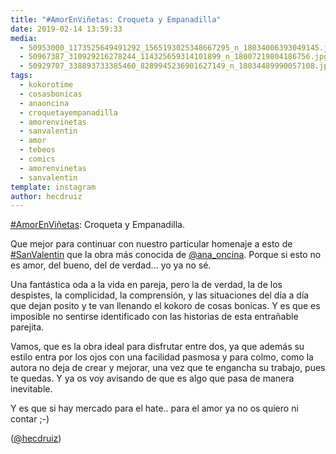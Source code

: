 ```yaml
---
title: "#AmorEnViñetas: Croqueta y Empanadilla"
date: 2019-02-14 13:59:33
media: 
  - 50953000_1173525649491292_1565193025348667295_n_18034006393049145.jpg
  - 50967387_310929216278244_114325659314101899_n_18007219804186756.jpg
  - 50929707_338893733385460_8289945236901627149_n_18034489990057108.jpg
tags: 
  - kokorotime
  - cosasbonicas
  - anaoncina
  - croquetayempanadilla
  - amorenvinetas
  - sanvalentin
  - amor
  - tebeos
  - comics
  - amorenvinetas
  - sanvalentin
template: instagram
author: hecdruiz
---
```


[#AmorEnViñetas](/tags/amorenvinetas): Croqueta y Empanadilla.

Que mejor para continuar con nuestro particular homenaje a esto de [#SanValentin](/tags/sanvalentin) que la obra más conocida de [@ana_oncina](https://instagram.com/ana_oncina). Porque si esto no es amor, del bueno, del de verdad... yo ya no sé.

Una fantástica oda a la vida en pareja, pero la de verdad, la de los despistes, la complicidad, la comprensión, y las situaciones del día a día que dejan posito y te van llenando el kokoro de cosas bonicas. Y es que es imposible no sentirse identificado con las historias de esta entrañable parejita.

Vamos, que es la obra ideal para disfrutar entre dos, ya que además su estilo entra por los ojos con una facilidad pasmosa y para colmo, como la autora no deja de crear y mejorar, una vez que te engancha su trabajo, pues te quedas. Y ya os voy avisando de que es algo que pasa de manera inevitable.

Y es que si hay mercado para el hate.. para el amor ya no os quiero ni contar ;-)

([@hecdruiz](https://instagram.com/hecdruiz))
